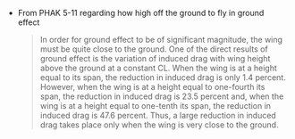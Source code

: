 * From PHAK 5-11 regarding how high off the ground to fly in ground effect

  > In order for ground effect to be of significant magnitude, the wing must be quite close to the ground. One of the direct results of ground effect is the variation of induced drag with wing height above the ground at a constant CL. When the wing is at a height equal to its span, the reduction in induced drag is only 1.4 percent. However, when the wing is at a height equal to one-fourth its span, the reduction in induced drag is 23.5 percent and, when the wing is at a height equal to one-tenth its span, the reduction in induced drag is 47.6 percent. Thus, a large reduction in induced drag takes place only when the wing is very close to the ground.
